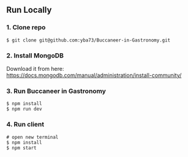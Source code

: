 

## Run Locally

### 1. Clone repo

```
$ git clone git@github.com:yba73/Buccaneer-in-Gastronomy.git
```

### 2. Install MongoDB

Download it from here: https://docs.mongodb.com/manual/administration/install-community/

### 3. Run Buccaneer in Gastronomy

```
$ npm install
$ npm run dev
```

### 4. Run client

```
# open new terminal
$ npm install
$ npm start
```

